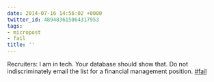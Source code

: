 ```yaml
---
date: 2014-07-16 14:56:02 +0000
twitter_id: 489483615064317953
tags:
- micropost
- fail
title: ''
---
```


Recruiters: I am in tech. Your database should show that. Do not indiscriminately email the list for a financial management position. [#fail](https://twitter.com/hashtag/fail)

